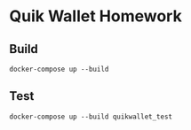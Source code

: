 # Quik Wallet Homework

## Build 

```shell
docker-compose up --build
```

## Test

```shell
docker-compose up --build quikwallet_test
```